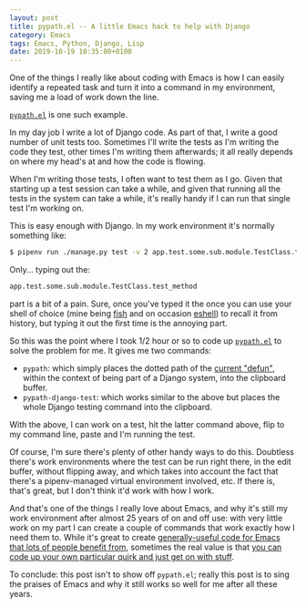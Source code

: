 ```yaml
---
layout: post
title: pypath.el -- A little Emacs hack to help with Django
category: Emacs
tags: Emacs, Python, Django, Lisp
date: 2019-10-19 10:35:00+0100
---
```


One of the things I really like about coding with Emacs is how I can easily
identify a repeated task and turn it into a command in my environment,
saving me a load of work down the line.

[`pypath.el`](https://github.com/davep/pypath.el) is one such example.

In my day job I write a lot of Django code. As part of that, I write a good
number of unit tests too. Sometimes I'll write the tests as I'm writing the
code they test, other times I'm writing them afterwards; it all really
depends on where my head's at and how the code is flowing.

When I'm writing those tests, I often want to test them as I go. Given that
starting up a test session can take a while, and given that running all the
tests in the system can take a while, it's really handy if I can run that
single test I'm working on.

This is easy enough with Django. In my work environment it's normally
something like:

```sh
$ pipenv run ./manage.py test -v 2 app.test.some.sub.module.TestClass.test_method
```

Only... typing out the:

```python
app.test.some.sub.module.TestClass.test_method
```

part is a bit of a pain. Sure, once you've typed it the once you can use
your shell of choice (mine being [fish](https://fishshell.com/) and on
occasion
[eshell](https://www.gnu.org/software/emacs/manual/html_mono/eshell.html))
to recall it from history, but typing it out the first time is the annoying
part.

So this was the point where I took 1/2 hour or so to code up
[`pypath.el`](https://github.com/davep/pypath.el) to solve the problem for
me. It gives me two commands:

- `pypath`: which simply places the dotted path of the [current
  "defun"](http://doc.endlessparentheses.com/Fun/python-info-current-defun.html),
  within the context of being part of a Django system, into the clipboard
  buffer.
- `pypath-django-test`: which works similar to the above but places the
  whole Django testing command into the clipboard.

With the above, I can work on a test, hit the latter command above, flip to
my command line, paste and I'm running the test.

Of course, I'm sure there's plenty of other handy ways to do this. Doubtless
there's work environments where the test can be run right there, in the edit
buffer, without flipping away, and which takes into account the fact that
there's a pipenv-managed virtual environment involved, etc. If there is,
that's great, but I don't think it'd work with how I work.

And that's one of the things I really love about Emacs, and why it's still
my work environment after almost 25 years of on and off use: with very
little work on my part I can create a couple of commands that work exactly
how I need them to. While it's great to create [generally-useful code for
Emacs that lots of people benefit from](https://melpa.org/), sometimes the
real value is that [you can code up your own particular quirk and just get
on with stuff](https://blog.davep.org/delpa/).

To conclude: this post isn't to show off `pypath.el`; really this post is to
sing the praises of Emacs and why it still works so well for me after all
these years.

[//]: # (2019-10-19-pypath-el.md ends here)
